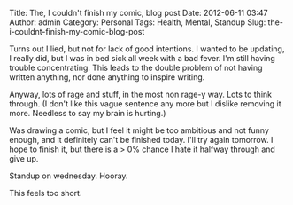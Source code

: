 Title: The, I couldn't finish my comic, blog post
Date: 2012-06-11 03:47
Author: admin
Category: Personal
Tags: Health, Mental, Standup
Slug: the-i-couldnt-finish-my-comic-blog-post

Turns out I lied, but not for lack of good intentions. I wanted to be
updating, I really did, but I was in bed sick all week with a bad fever.
I'm still having trouble concentrating. This leads to the double problem
of not having written anything, nor done anything to inspire writing.

Anyway, lots of rage and stuff, in the most non rage-y way. Lots to
think through. (I don't like this vague sentence any more but I dislike
removing it more. Needless to say my brain is hurting.)

Was drawing a comic, but I feel it might be too ambitious and not funny
enough, and it definitely can't be finished today. I'll try again
tomorrow. I hope to finish it, but there is a \> 0% chance I hate it
halfway through and give up.

Standup on wednesday. Hooray.

This feels too short.
